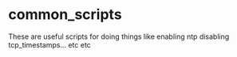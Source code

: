 # common_scripts
These are useful scripts for doing things like enabling ntp disabling tcp_timestamps... etc etc 
